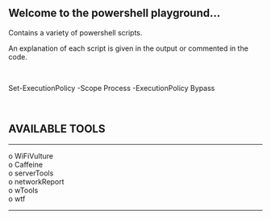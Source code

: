 ## Welcome to the powershell playground...

Contains a variety of powershell scripts.
<br/>

An explanation of each script is given in the output or commented in the code.

<br/>

Set-ExecutionPolicy -Scope Process -ExecutionPolicy Bypass

<br/>


## AVAILABLE TOOLS
__________________________________________

                                        
o    WiFiVulture                           
o    Caffeine                        
o    serverTools                              
o    networkReport                                                   
o    wTools                                                         
o    wtf                            
                                    
_________________________________________


